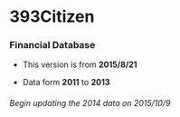 # 393Citizen

###  Financial Database

* This version is from __2015/8/21__

* Data form __2011__ to __2013__

###### Begin updating the 2014 data on 2015/10/9
